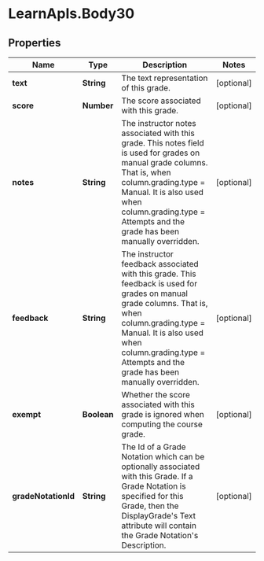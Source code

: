 # LearnApIs.Body30

## Properties
Name | Type | Description | Notes
------------ | ------------- | ------------- | -------------
**text** | **String** | The text representation of this grade. | [optional] 
**score** | **Number** | The score associated with this grade. | [optional] 
**notes** | **String** | The instructor notes associated with this grade. This notes field is used for grades on manual grade columns.   That is, when column.grading.type &#x3D; Manual.  It is also used when column.grading.type &#x3D; Attempts and the grade has been manually overridden. | [optional] 
**feedback** | **String** | The instructor feedback associated with this grade.  This feedback is used for grades on manual grade columns.   That is, when column.grading.type &#x3D; Manual.  It is also used when column.grading.type &#x3D; Attempts and the grade has been manually overridden. | [optional] 
**exempt** | **Boolean** | Whether the score associated with this grade is ignored when computing the course grade. | [optional] 
**gradeNotationId** | **String** | The Id of a Grade Notation which can be optionally associated with this Grade. If a Grade Notation is specified for this Grade, then the DisplayGrade&#x27;s Text attribute will contain the Grade Notation&#x27;s Description. | [optional] 
